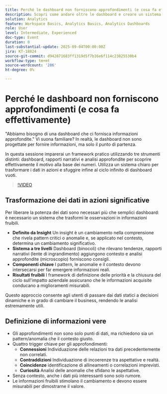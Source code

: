 ```yaml
---
title: Perché le dashboard non forniscono approfondimenti (e cosa fa effettivamente)
description: Scopri come andare oltre le dashboard e creare un sistema per approfondimenti con rapporti narrativi, test di ipotesi e strategie di analisi fruibili.
solution: Analytics
feature: Workspace Basics, Analytics Basics, Analytics Dashboards
role: User
level: Intermediate, Experienced
doc-type: Event
duration: 0
last-substantial-update: 2025-09-04T00:00:00Z
jira: KT-18824
source-git-commit: d942871683ff1319d5f7b16e6f114c23825530b4
workflow-type: tm+mt
source-wordcount: '286'
ht-degree: 0%

---
```



# Perché le dashboard non forniscono approfondimenti (e cosa fa effettivamente)

&quot;Abbiamo bisogno di una dashboard che ci fornisca informazioni approfondite.&quot; Vi suona familiare? In realtà, le dashboard non sono progettate per fornire informazioni, ma solo il punto di partenza.

In questa sessione imparerai un framework pratico utilizzando tre strumenti distinti: dashboard, rapporti narrativi e analisi approfondite per scoprire effettivamente il motivo alla base dei numeri. Utilizza un sistema chiaro per trasformare i dati in azioni e sfuggire infine al ciclo infinito di dashboard vuoti.

>[!VIDEO](https://video.tv.adobe.com/v/3471120/?learn=on&enablevpops)

## Trasformazione dei dati in azioni significative

Per liberare la potenza dei dati sono necessari più che semplici dashboard: è necessario un sistema che trasformi le osservazioni in informazioni fruibili.

* **Definito da Insight** Un insight è un cambiamento nella comprensione che rivela pattern critici o anomalie e, se applicato nel contesto, determina un cambiamento significativo.
* **Sistema a tre livelli** Dashboard (binocoli) che rilevano tendenze, rapporti narrativi (lente di ingrandimento) aggiungono contesto e analisi approfondite (microscopio) forniscono consigli.
* **Componenti chiave** I pattern, le anomalie e il contesto devono intersecarsi per far emergere informazioni reali.
* **Risultati fruibili** I framework di definizione delle priorità e la chiusura del ciclo sull&#39;impatto aziendale assicurano che le informazioni acquisite conducano a miglioramenti misurabili.

Questo approccio consente agli utenti di passare dai dati statici a decisioni dinamiche e in grado di cambiare il business, rendendo le analisi estremamente utili.

## Definizione di informazioni vere

* Gli approfondimenti non sono solo punti di dati, ma richiedono sia un pattern/anomalia che il contesto giusto.
* Quattro trigger chiave per gli approfondimenti:
   * **Connessioni** Individuazione delle relazioni tra dati precedentemente non correlati.
   * **Contraddizioni** Individuazione di incoerenze tra aspettative e realtà.
   * **Coincidenze** identificazione di allineamenti o correlazioni imprevisti.
   * **Curiosità** Analisi delle anomalie che sfidano le aspettative.
* Senza contesto, anche i dati più interessanti sono solo rumore.
* Le informazioni fruibili stimolano il cambiamento e devono essere misurabili per dimostrarne il valore.

